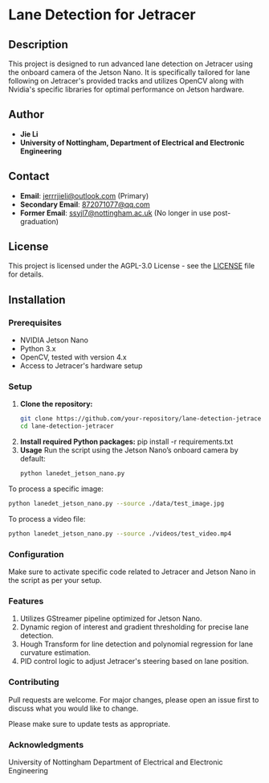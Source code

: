 # Lane Detection for Jetracer

## Description
This project is designed to run advanced lane detection on Jetracer using the onboard camera of the Jetson Nano. It is specifically tailored for lane following on Jetracer's provided tracks and utilizes OpenCV along with Nvidia's specific libraries for optimal performance on Jetson hardware.

## Author
- **Jie Li**
- **University of Nottingham, Department of Electrical and Electronic Engineering**

## Contact
- **Email**: jerrrjieli@outlook.com (Primary)
- **Secondary Email**: 872071077@qq.com
- **Former Email**: ssyjl7@nottingham.ac.uk (No longer in use post-graduation)

## License
This project is licensed under the AGPL-3.0 License - see the [LICENSE](LICENSE) file for details.

## Installation

### Prerequisites
- NVIDIA Jetson Nano
- Python 3.x
- OpenCV, tested with version 4.x
- Access to Jetracer's hardware setup

### Setup
1. **Clone the repository:**
   ```bash
   git clone https://github.com/your-repository/lane-detection-jetracer.git
   cd lane-detection-jetracer
2. **Install required Python packages:**
pip install -r requirements.txt
3. **Usage**
Run the script using the Jetson Nano’s onboard camera by default:
   ```bash
   python lanedet_jetson_nano.py
   ```
To process a specific image:
   ```bash
   python lanedet_jetson_nano.py --source ./data/test_image.jpg
   ```
To process a video file:
   ```bash
   python lanedet_jetson_nano.py --source ./videos/test_video.mp4
   ```
### Configuration
Make sure to activate specific code related to Jetracer and Jetson Nano in the script as per your setup.

### Features
1. Utilizes GStreamer pipeline optimized for Jetson Nano.
2. Dynamic region of interest and gradient thresholding for precise lane detection.
3. Hough Transform for line detection and polynomial regression for lane curvature estimation.
4. PID control logic to adjust Jetracer's steering based on lane position.


### Contributing
Pull requests are welcome. For major changes, please open an issue first to discuss what you would like to change.

Please make sure to update tests as appropriate.

### Acknowledgments
University of Nottingham
Department of Electrical and Electronic Engineering
